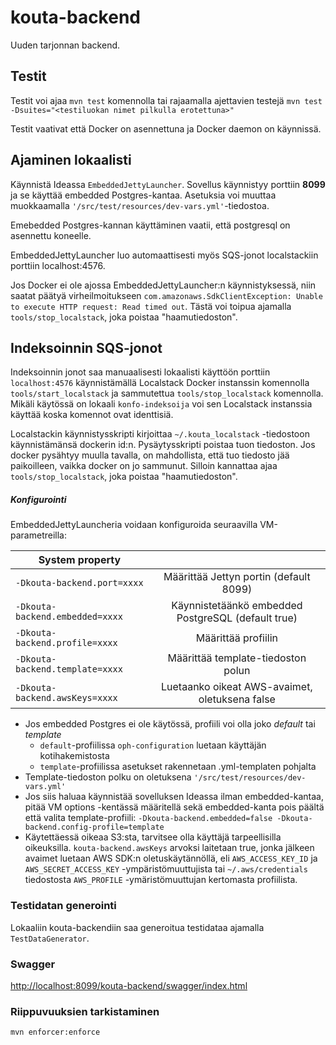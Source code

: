 # kouta-backend

Uuden tarjonnan backend.

## Testit

Testit voi ajaa `mvn test` komennolla tai rajaamalla ajettavien testejä
`mvn test -Dsuites="<testiluokan nimet pilkulla erotettuna>"`

Testit vaativat että Docker on asennettuna ja Docker daemon on käynnissä.

## Ajaminen lokaalisti

Käynnistä Ideassa ```EmbeddedJettyLauncher```. Sovellus käynnistyy porttiin **8099** ja se käyttää embedded Postgres-kantaa.
Asetuksia voi muuttaa muokkaamalla ```'/src/test/resources/dev-vars.yml'```-tiedostoa.

Emebedded Postgres-kannan käyttäminen vaatii, että postgresql on asennettu koneelle.

EmbeddedJettyLauncher luo automaattisesti myös SQS-jonot localstackiin porttiin localhost:4576.

Jos Docker ei ole ajossa EmbeddedJettyLauncher:n käynnistyksessä, niin saatat päätyä virheilmoitukseen
```com.amazonaws.SdkClientException: Unable to execute HTTP request: Read timed out```. 
Tästä voi toipua ajamalla `tools/stop_localstack`, joka poistaa "haamutiedoston".

## Indeksoinnin SQS-jonot

Indeksoinnin jonot saa manuaalisesti lokaalisti käyttöön porttiin `localhost:4576` käynnistämällä
Localstack Docker instanssin komennolla `tools/start_localstack` ja sammutettua
`tools/stop_localstack` komennolla. Mikäli käytössä on lokaali `konfo-indeksoija` voi sen
Localstack instanssia käyttää koska komennot ovat identtisiä.

Localstackin käynnistysskripti kirjoittaa `~/.kouta_localstack` -tiedostoon käynnistämänsä dockerin id:n.
Pysäytysskripti poistaa tuon tiedoston. Jos docker pysähtyy muulla tavalla, on mahdollista, että tuo tiedosto
jää paikoilleen, vaikka docker on jo sammunut. Silloin kannattaa ajaa `tools/stop_localstack`, joka poistaa "haamutiedoston".

##### Konfigurointi

EmbeddedJettyLauncheria voidaan konfiguroida seuraavilla VM-parametreilla:
 
| System property |   |
| ----------------------------------- |:--------------------------------------------------:| 
| ```-Dkouta-backend.port=xxxx```     | Määrittää Jettyn portin (default 8099)             | 
| ```-Dkouta-backend.embedded=xxxx``` | Käynnistetäänkö embedded PostgreSQL (default true) |
| ```-Dkouta-backend.profile=xxxx```  | Määrittää profiilin                                | 
| ```-Dkouta-backend.template=xxxx``` | Määrittää template-tiedoston polun                 |
| ```-Dkouta-backend.awsKeys=xxxx```  | Luetaanko oikeat AWS-avaimet, oletuksena false     |

* Jos embedded Postgres ei ole käytössä, profiili voi olla joko *default* tai *template*
    * ```default```-profiilissa ```oph-configuration``` luetaan käyttäjän kotihakemistosta
    * ```template```-profiilissa asetukset rakennetaan .yml-templaten pohjalta
* Template-tiedoston polku on oletuksena ```'/src/test/resources/dev-vars.yml'``` 
* Jos siis haluaa käynnistää sovelluksen Ideassa ilman embedded-kantaa, pitää VM options -kentässä
  määritellä sekä embedded-kanta pois päältä että valita template-profiili:
  `-Dkouta-backend.embedded=false -Dkouta-backend.config-profile=template`
* Käytettäessä oikeaa S3:sta, tarvitsee olla käyttäjä tarpeellisilla oikeuksilla.
  `kouta-backend.awsKeys` arvoksi laitetaan true, jonka jälkeen avaimet luetaan AWS SDK:n oletuskäytännöllä,
  eli `AWS_ACCESS_KEY_ID` ja `AWS_SECRET_ACCESS_KEY` -ympäristömuuttujista tai `~/.aws/credentials` tiedostosta
  `AWS_PROFILE` -ymäristömuuttujan kertomasta profiilista.

### Testidatan generointi

Lokaaliin kouta-backendiin saa generoitua testidataa ajamalla ```TestDataGenerator```.

### Swagger

[http://localhost:8099/kouta-backend/swagger/index.html](http://localhost:8099/kouta-backend/swagger/index.html)

### Riippuvuuksien tarkistaminen

```mvn enforcer:enforce```


